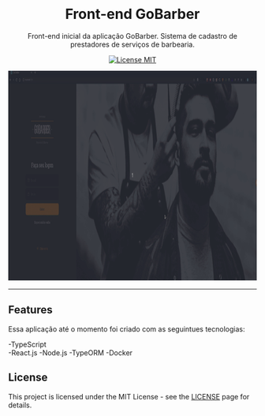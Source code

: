 <h1 align="center">
<br>      
<br>
Front-end GoBarber    
</h1>                 

<p align="center">Front-end inicial da aplicação GoBarber. Sistema de cadastro de prestadores de serviços de barbearia.</p>
  
<p align="center">
  <a href="https://opensource.org/licenses/MIT">
    <img src="https://img.shields.io/badge/License-MIT-blue.svg" alt="License MIT">
  </a> 
</p>    
   
[//]: # (Add your gifs/images here:) 
<div>
  <img src="/prev/gif-prev.gif" alt="demo" height="425">
</div> 
 
<hr /> 
 


## Features
[//]: #  

Essa aplicação até o momento foi criado com as seguintues tecnologias:

-TypeScript  
-React.js
-Node.js
-TypeORM
-Docker 

      
   
## License

This project is licensed under the MIT License - see the [LICENSE](https://opensource.org/licenses/MIT) page for details.
